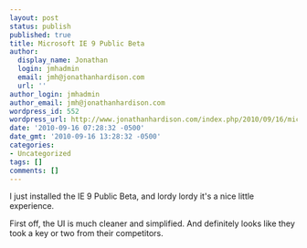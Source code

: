 ```yaml
---
layout: post
status: publish
published: true
title: Microsoft IE 9 Public Beta
author:
  display_name: Jonathan
  login: jmhadmin
  email: jmh@jonathanhardison.com
  url: ''
author_login: jmhadmin
author_email: jmh@jonathanhardison.com
wordpress_id: 552
wordpress_url: http://www.jonathanhardison.com/index.php/2010/09/16/microsoft-ie-9-public-beta/
date: '2010-09-16 07:28:32 -0500'
date_gmt: '2010-09-16 13:28:32 -0500'
categories:
- Uncategorized
tags: []
comments: []
---
```

I just installed the IE 9 Public Beta, and lordy lordy it's a nice little experience.

First off, the UI is much cleaner and simplified. And definitely looks like they took a key or two from their competitors.
